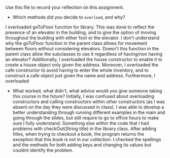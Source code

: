 Use this file to record your reflection on this assignment.

- Which methods did you decide to `overload`, and why?

I overloaded goToFloor function for library. This was done to reflect the presence of an elevator in the building, and to give the option of moving throughout the building with either foot or the elevator. I don't understand why the goToFloor function in the parent class allows for movement between floors without considering elevators. Doesn't this function in the parent class allow the subclasses to use it regardless of having/non having an elevator?
Additionally, I overloaded the house constructor to enable it to create a house object only given the address. Moreover, I overloaded the cafe constructor to avoid having to enter the whole inventory, and to construct a cafe object just given the name and address. Furthermore, I overloaded 

- What worked, what didn't, what advice would you give someone taking this course in the future?
Initially, I was confused about overloading constructors and calling constructors within other constructors (as I was absent on the day they were discussed in class). I was able to develop a better understanding through running different examples in the main and going through the slides, but still require to go to office hours to make sure I fully understand.
Something else within the code that I had problems with checkOut(String title) in the library class. After adding titles, when trying to checkout a book, the program returns the exception that this book is not in our collection. I checked the spellings and the methods for both adding keys and changing its values but couldnt identify the problem.
